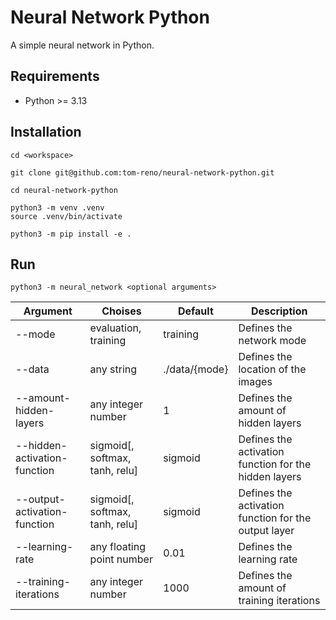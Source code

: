 # Neural Network Python

A simple neural network in Python.

## Requirements

- Python >= 3.13

## Installation

```
cd <workspace>

git clone git@github.com:tom-reno/neural-network-python.git

cd neural-network-python

python3 -m venv .venv
source .venv/bin/activate

python3 -m pip install -e .
```

## Run

`python3 -m neural_network <optional arguments>`

| Argument                     | Choises                        | Default       | Description                                           |
|------------------------------|--------------------------------|---------------|-------------------------------------------------------|
| --mode                       | evaluation, training           | training      | Defines the network mode                              |
| --data                       | any string                     | ./data/{mode} | Defines the location of the images                    |
| --amount-hidden-layers       | any integer number             | 1             | Defines the amount of hidden layers                   |
| --hidden-activation-function | sigmoid[, softmax, tanh, relu] | sigmoid       | Defines the activation function for the hidden layers |
| --output-activation-function | sigmoid[, softmax, tanh, relu] | sigmoid       | Defines the activation function for the output layer  |
| --learning-rate              | any floating point number      | 0.01          | Defines the learning rate                             |
| --training-iterations        | any integer number             | 1000          | Defines the amount of training iterations             |
